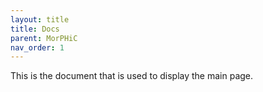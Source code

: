 ```yaml
---
layout: title
title: Docs
parent: MorPHiC
nav_order: 1
---
```

<script src="https://kit.fontawesome.com/fc66878563.js" crossorigin="anonymous"></script>

This is the document that is used to display the main page.